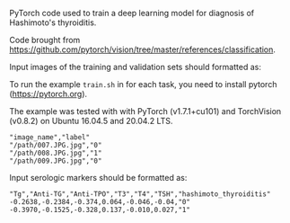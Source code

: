 PyTorch code used to train a deep learning model for diagnosis of Hashimoto's thyroiditis.

Code brought from https://github.com/pytorch/vision/tree/master/references/classification.

Input images of the training and validation sets should formatted as:

To run the example `train.sh` in for each task, you need to install pytorch (https://pytorch.org).

The example was tested with with PyTorch (v1.7.1+cu101) and TorchVision (v0.8.2) on Ubuntu 16.04.5 and 20.04.2 LTS.


```
"image_name","label"
"/path/007.JPG.jpg","0"
"/path/008.JPG.jpg","1"
"/path/009.JPG.jpg","0"
```

Input serologic markers should be formatted as:
```
"Tg","Anti-TG","Anti-TPO","T3","T4","TSH","hashimoto_thyroiditis"
-0.2638,-0.2384,-0.374,0.064,-0.046,-0.04,"0"
-0.3970,-0.1525,-0.328,0.137,-0.010,0.027,"1"
```


